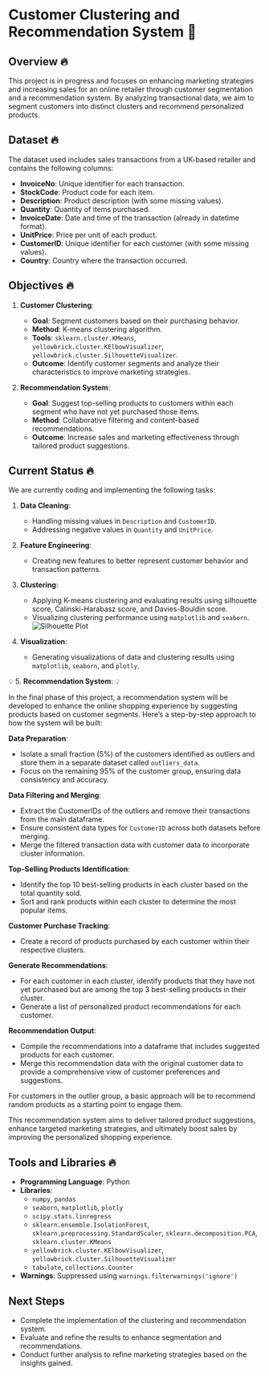 # Customer Clustering and Recommendation System :convenience_store:

## Overview :fire:

This project is in progress and focuses on enhancing marketing strategies and increasing sales for an online retailer through customer segmentation and a recommendation system. By analyzing transactional data, we aim to segment customers into distinct clusters and recommend personalized products.

## Dataset :fire:

The dataset used includes sales transactions from a UK-based retailer and contains the following columns:

- **InvoiceNo**: Unique identifier for each transaction.
- **StockCode**: Product code for each item.
- **Description**: Product description (with some missing values).
- **Quantity**: Quantity of items purchased.
- **InvoiceDate**: Date and time of the transaction (already in datetime format).
- **UnitPrice**: Price per unit of each product.
- **CustomerID**: Unique identifier for each customer (with some missing values).
- **Country**: Country where the transaction occurred.

## Objectives :fire:

1. **Customer Clustering**:
   - **Goal**: Segment customers based on their purchasing behavior.
   - **Method**: K-means clustering algorithm.
   - **Tools**: `sklearn.cluster.KMeans`, `yellowbrick.cluster.KElbowVisualizer`, `yellowbrick.cluster.SilhouetteVisualizer`.
   - **Outcome**: Identify customer segments and analyze their characteristics to improve marketing strategies.

2. **Recommendation System**:
   - **Goal**: Suggest top-selling products to customers within each segment who have not yet purchased those items.
   - **Method**: Collaborative filtering and content-based recommendations.
   - **Outcome**: Increase sales and marketing effectiveness through tailored product suggestions.

## Current Status :fire:

We are currently coding and implementing the following tasks:

1. **Data Cleaning**:
   - Handling missing values in `Description` and `CustomerID`.
   - Addressing negative values in `Quantity` and `UnitPrice`.

2. **Feature Engineering**:
   - Creating new features to better represent customer behavior and transaction patterns.

3. **Clustering**:
   - Applying K-means clustering and evaluating results using silhouette score, Calinski-Harabasz score, and Davies-Bouldin score.
   - Visualizing clustering performance using `matplotlib` and `seaborn`.
  ![Silhouette Plot](https://github.com/user-attachments/assets/2d9cacab-b2f2-4929-8876-08a781f84309)



4. **Visualization**:
   - Generating visualizations of data and clustering results using `matplotlib`, `seaborn`, and `plotly`.

:bulb: 5. **Recommendation System**: :bulb:

In the final phase of this project, a recommendation system will be developed to enhance the online shopping experience by suggesting products based on customer segments. Here’s a step-by-step approach to how the system will be built:

**Data Preparation**:
   - Isolate a small fraction (5%) of the customers identified as outliers and store them in a separate dataset called `outliers_data`.
   - Focus on the remaining 95% of the customer group, ensuring data consistency and accuracy.

**Data Filtering and Merging**:
   - Extract the CustomerIDs of the outliers and remove their transactions from the main dataframe.
   - Ensure consistent data types for `CustomerID` across both datasets before merging.
   - Merge the filtered transaction data with customer data to incorporate cluster information.

**Top-Selling Products Identification**:
   - Identify the top 10 best-selling products in each cluster based on the total quantity sold.
   - Sort and rank products within each cluster to determine the most popular items.

**Customer Purchase Tracking**:
   - Create a record of products purchased by each customer within their respective clusters.

**Generate Recommendations**:
   - For each customer in each cluster, identify products that they have not yet purchased but are among the top 3 best-selling products in their cluster.
   - Generate a list of personalized product recommendations for each customer.

**Recommendation Output**:
   - Compile the recommendations into a dataframe that includes suggested products for each customer.
   - Merge this recommendation data with the original customer data to provide a comprehensive view of customer preferences and suggestions.

For customers in the outlier group, a basic approach will be to recommend random products as a starting point to engage them.

This recommendation system aims to deliver tailored product suggestions, enhance targeted marketing strategies, and ultimately boost sales by improving the personalized shopping experience.


## Tools and Libraries :fire:

- **Programming Language**: Python
- **Libraries**:
  - `numpy`, `pandas`
  - `seaborn`, `matplotlib`, `plotly`
  - `scipy.stats.linregress`
  - `sklearn.ensemble.IsolationForest`, `sklearn.preprocessing.StandardScaler`, `sklearn.decomposition.PCA`, `sklearn.cluster.KMeans`
  - `yellowbrick.cluster.KElbowVisualizer`, `yellowbrick.cluster.SilhouetteVisualizer`
  - `tabulate`, `collections.Counter`
- **Warnings**: Suppressed using `warnings.filterwarnings('ignore')`

## Next Steps

- Complete the implementation of the clustering and recommendation system.
- Evaluate and refine the results to enhance segmentation and recommendations.
- Conduct further analysis to refine marketing strategies based on the insights gained.
